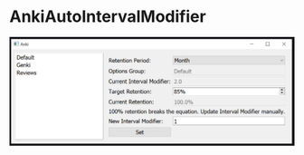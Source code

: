 # AnkiAutoIntervalModifier

![alt tag](https://github.com/AustinHasten/AnkiAutoIntervalModifier/blob/main/screenshot.png?raw=true)
